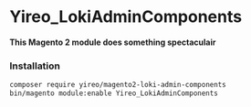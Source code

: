 # Yireo_LokiAdminComponents

**This Magento 2 module does something spectaculair**

### Installation
```bash
composer require yireo/magento2-loki-admin-components
bin/magento module:enable Yireo_LokiAdminComponents
```